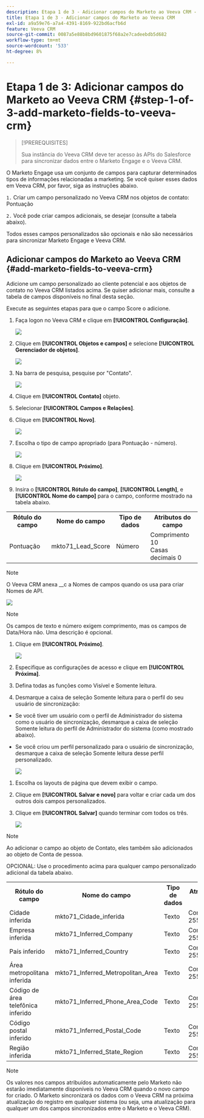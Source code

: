 ```yaml
---
description: Etapa 1 de 3 - Adicionar campos do Marketo ao Veeva CRM - Documentação do Marketo - Documentação do produto
title: Etapa 1 de 3 - Adicionar campos do Marketo ao Veeva CRM
exl-id: a9a59e76-a7a4-4391-8169-922bd6acfb6d
feature: Veeva CRM
source-git-commit: 0087a5e88b8bd9601875f68a2e7cadeebdb5d682
workflow-type: tm+mt
source-wordcount: '533'
ht-degree: 8%

---
```


# Etapa 1 de 3: Adicionar campos do Marketo ao Veeva CRM {#step-1-of-3-add-marketo-fields-to-veeva-crm}

>[!PREREQUISITES]
>
>Sua instância do Veeva CRM deve ter acesso às APIs do Salesforce para sincronizar dados entre o Marketo Engage e o Veeva CRM.

O Marketo Engage usa um conjunto de campos para capturar determinados tipos de informações relacionadas a marketing. Se você quiser esses dados em Veeva CRM, por favor, siga as instruções abaixo.

`1.` Criar um campo personalizado no Veeva CRM nos objetos de contato: Pontuação

`2.` Você pode criar campos adicionais, se desejar (consulte a tabela abaixo).

Todos esses campos personalizados são opcionais e não são necessários para sincronizar Marketo Engage e Veeva CRM.

## Adicionar campos do Marketo ao Veeva CRM {#add-marketo-fields-to-veeva-crm}

Adicione um campo personalizado ao cliente potencial e aos objetos de contato no Veeva CRM listados acima. Se quiser adicionar mais, consulte a tabela de campos disponíveis no final desta seção.

Execute as seguintes etapas para que o campo Score o adicione.

1. Faça logon no Veeva CRM e clique em **[!UICONTROL Configuração]**.

   ![](assets/step-1-of-3-add-marketo-fields-1.png)

1. Clique em **[!UICONTROL Objetos e campos]** e selecione **[!UICONTROL Gerenciador de objetos]**.

   ![](assets/step-1-of-3-add-marketo-fields-2.png)

1. Na barra de pesquisa, pesquise por &quot;Contato&quot;.

   ![](assets/step-1-of-3-add-marketo-fields-3.png)

1. Clique em **[!UICONTROL Contato]** objeto.

1. Selecionar **[!UICONTROL Campos e Relações]**.

1. Clique em **[!UICONTROL Novo]**.

   ![](assets/step-1-of-3-add-marketo-fields-4.png)

1. Escolha o tipo de campo apropriado (para Pontuação - número).

   ![](assets/step-1-of-3-add-marketo-fields-5.png)

1. Clique em **[!UICONTROL Próximo]**.

   ![](assets/step-1-of-3-add-marketo-fields-6.png)

1. Insira o **[!UICONTROL Rótulo do campo]**, **[!UICONTROL Length]**, e **[!UICONTROL Nome do campo]** para o campo, conforme mostrado na tabela abaixo.

<table>
 <tbody>
  <tr>
   <th>Rótulo do campo
   <th>Nome do campo
   <th>Tipo de dados
   <th>Atributos do campo
  </tr>
  <tr>
   <td>Pontuação</td>
   <td>mkto71_Lead_Score</td>
   <td>Número</td>
   <td>Comprimento 10<br/>
Casas decimais 0</td>
  </tr>
 </tbody>
</table>

>[!NOTE]
>
>O Veeva CRM anexa __c a Nomes de campos quando os usa para criar Nomes de API.

![](assets/step-1-of-3-add-marketo-fields-7.png)

>[!NOTE]
>
>Os campos de texto e número exigem comprimento, mas os campos de Data/Hora não. Uma descrição é opcional.

1. Clique em **[!UICONTROL Próximo]**.

   ![](assets/step-1-of-3-add-marketo-fields-8.png)

1. Especifique as configurações de acesso e clique em **[!UICONTROL Próxima]**.

1. Defina todas as funções como Visível e Somente leitura.

1. Desmarque a caixa de seleção Somente leitura para o perfil do seu usuário de sincronização:

* Se você tiver um usuário com o perfil de Administrador do sistema como o usuário de sincronização, desmarque a caixa de seleção Somente leitura do perfil de Administrador do sistema (como mostrado abaixo).
* Se você criou um perfil personalizado para o usuário de sincronização, desmarque a caixa de seleção Somente leitura desse perfil personalizado.

  ![](assets/step-1-of-3-add-marketo-fields-9.png)

1. Escolha os layouts de página que devem exibir o campo.

1. Clique em **[!UICONTROL Salvar e novo]** para voltar e criar cada um dos outros dois campos personalizados.

1. Clique em **[!UICONTROL Salvar]** quando terminar com todos os três.

   ![](assets/step-1-of-3-add-marketo-fields-10.png)

>[!NOTE]
>
>Ao adicionar o campo ao objeto de Contato, eles também são adicionados ao objeto de Conta de pessoa.

OPCIONAL: Use o procedimento acima para qualquer campo personalizado adicional da tabela abaixo.

<table>
 <tbody>
  <tr>
   <th>Rótulo do campo
   <th>Nome do campo
   <th>Tipo de dados
   <th>Atributos do campo
  </tr>
  <tr>
   <td>Cidade inferida</td>
   <td>mkto71_Cidade_inferida</td>
   <td>Texto</td>
   <td>Comprimento 255</td>
  </tr>
  <tr>
   <td>Empresa inferida</td>
   <td>mkto71_Inferred_Company</td>
   <td>Texto</td>
   <td>Comprimento 255</td>
  </tr>
  <tr>
   <td>País inferido</td>
   <td>mkto71_Inferred_Country</td>
   <td>Texto</td>
   <td>Comprimento 255</td>
  </tr>
  <tr>
   <td>Área metropolitana inferida</td>
   <td>mkto71_Inferred_Metropolitan_Area</td>
   <td>Texto</td>
   <td>Comprimento 255</td>
  </tr>
  <tr>
   <td>Código de área telefônica inferido</td>
   <td>mkto71_Inferred_Phone_Area_Code</td>
   <td>Texto</td>
   <td>Comprimento 255</td>
  </tr>
  <tr>
   <td>Código postal inferido</td>
   <td>mkto71_Inferred_Postal_Code</td>
   <td>Texto</td>
   <td>Comprimento 255</td>
  </tr>
  <tr>
   <td>Região inferida</td>
   <td>mkto71_Inferred_State_Region</td>
   <td>Texto</td>
   <td>Comprimento 255</td>
  </tr>
 </tbody>
</table>

>[!NOTE]
>
>Os valores nos campos atribuídos automaticamente pelo Marketo não estarão imediatamente disponíveis no Veeva CRM quando o novo campo for criado. O Marketo sincronizará os dados com o Veeva CRM na próxima atualização do registro em qualquer sistema (ou seja, uma atualização para qualquer um dos campos sincronizados entre o Marketo e o Veeva CRM).

